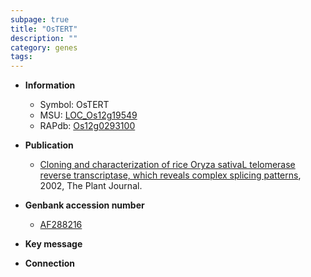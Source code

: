 ```yaml
---
subpage: true
title: "OsTERT"
description: ""
category: genes
tags: 
---
```


* **Information**  
    + Symbol: OsTERT  
    + MSU: [LOC_Os12g19549](http://rice.plantbiology.msu.edu/cgi-bin/ORF_infopage.cgi?orf=LOC_Os12g19549)  
    + RAPdb: [Os12g0293100](http://rapdb.dna.affrc.go.jp/viewer/gbrowse_details/irgsp1?name=Os12g0293100)  

* **Publication**  
    + [Cloning and characterization of rice Oryza sativaL telomerase reverse transcriptase, which reveals complex splicing patterns](http://www.ncbi.nlm.nih.gov/pubmed?term=Cloning+and+characterization+of+rice+Oryza+sativaL+telomerase+reverse+transcriptase,+which+reveals+complex+splicing+patterns%5BTitle%5D), 2002, The Plant Journal.

* **Genbank accession number**  
    + [AF288216](http://www.ncbi.nlm.nih.gov/nuccore/AF288216)

* **Key message**  

* **Connection**  



